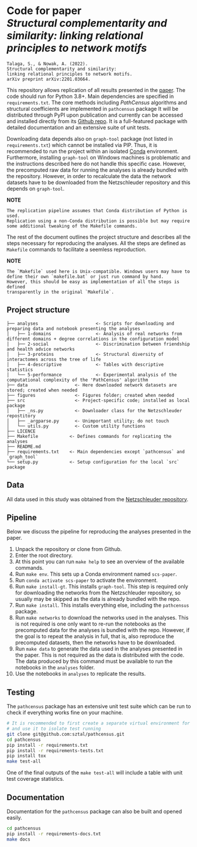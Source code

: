 Code for paper<br>
_Structural complementarity and similarity:
linking relational principles to network motifs_
=================================================================

    Talaga, S., & Nowak, A. (2022).
    Structural complementarity and similarity:
    linking relational principles to network motifs.
    arXiv preprint arXiv:2201.03664.

This repository allows replication of all results presented in the 
[paper](https://arxiv.org/abs/2201.03664).
The code should run for Python 3.8+. Main dependencies are specified
in `requirements.txt`. The core methods including _PathCensus_ algorithms
and structural coefficients are implemented in `pathcensus` package
It will be distributed through PyPI upon publication and currently
can be accessed and installed directly from its
[Github repo](https://github.com/sztal/pathcensus).
It is a full-featured package with detailed documentation and an extensive
suite of unit tests.

Downloading data depends also on `graph-tool` package
(not listed in `requirements.txt`)
which cannot be installed via PIP. Thus, it is recommended to run the project
within an isolated [Conda](https://docs.conda.io/en/latest/) environment.
Furthermore, installing `graph-tool` on Windows machines is problematic
and the instructions described here do not handle this specific case.
However, the precomputed raw data for running the analyses is already bundled
with the repository. However, in order to recalculate the data the network
datasets have to be downloaded from the Netzschleuder repository and this
depends on `graph-tool`.

**NOTE**

    The replication pipeline assumes that Conda distribution of Python is used.
    Replication using a non-Conda distribution is possible but may require
    some additional tweaking of the Makefile commands.

The rest of the document outlines the project structure and describes
all the steps necessary for reproducing the analyses. All the steps are
defined as `Makefile` commands to facilitate a seemless reproduction.

**NOTE**

    The `Makefile` used here is Unix-compatible. Windows users may have to
    define their own `makefile.bat` or just run command by hand.
    However, this should be easy as implementation of all the steps is defined
    transparently in the original `Makefile`.

Project structure
-----------------

    ├── analyses                      <- Scripts for downloading and preparing data and notebook presenting the analyses
    │   ├── 1-domains                 <- Analysis of real networks from different domains + degree correlations in the configuration model
    │   ├── 2-social                  <- Discrimination between friendship and health advice networks
    │   ├── 3-proteins                <- Structural diversity of interactomes across the tree of life
    │   ├── 4-descriptive             <- Tables with descriptive statistics
    │   └── 5-performance             <- Experimental analysis of the computational complexity of the 'PathCensus' algorithm
    ├── data                  <- Here downloaded network datasets are stored; created when needed
    ├── figures               <- Figures folder; created when needed
    ├── src                   <- Project-specific code; installed as local package
    │   ├── _ns.py            <- Downloader class for the Netzschleuder repostitory
    │   ├── _argparse.py      <- Unimportant utility; do not touch
    │   └── utils.py          <- Custom utility functions
    ├── LICENCE
    ├── Makefile            <- Defines commands for replicating the analyses
    ├── README.md
    ├── requirements.txt    <- Main dependencies except `pathcensus` and `graph_tool`
    └── setup.py            <- Setup configuration for the local `src` package

Data
----

All data used in this study was obtained from the
[Netzschleuder repository](https://networks.skewed.de/).


Pipeline
--------

Below we discuss the pipeline for reproducing the analyses
presented in the paper.

1. Unpack the repository or clone from Github.
2. Enter the root directory.
3. At this point you can run `make help` to see an overview of the
   available commands.
4. Run `make env`. This sets up a Conda environment named `scs-paper`.
5. Run `conda activate scs-paper` to activate the environment.
6. Run `make install-gt`. This installs `graph-tool`. This step is required
   only for downloading the networks from the Netzschleuder repository,
   so usually may be skipped as the data is already bundled with the repo.
7. Run `make install`. This installs everything else, including the
   `pathcensus` package.
8. Run `make networks` to download the networks used in the analyses.
   This is not required is one only want to re-run the notebooks
   as the precomputed data for the analyses is bundled with the repo.
   However, if the goal is to repeat the analysis in full, that is, also
   reproduce the precomputed datasets, then the networks have to be downloaded.
9. Run `make data` to generate the data used in the analyses presented in the
   paper. This is not required as the data is distributed with the code.
   The data produced by this command must be available to run the notebooks
   in the `analyses` folder.
10. Use the notebooks in `analyses` to replicate the results.


Testing
-------

The `pathcensus` package has an extensive unit test suite which can be
run to check if everything works fine on your machine.

```bash
# It is recommended to first create a separate virtual environment for testing
# and use it to isolate test running
git clone git@github.com:sztal/pathcensus.git
cd pathcensus
pip install -r requirements.txt
pip install -r requirements-tests.txt
pip install tox
make test-all
```

One of the final outputs of the `make test-all` will include a table
with unit test coverage statistics.

Documentation
-------------

Documentation for the `pathcensus` package can also be built and opened easily.

```bash
cd pathcensus
pip install -r requirements-docs.txt
make docs
```
